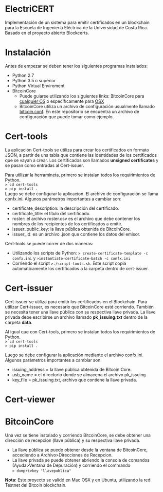 # ElectriCERT
Implementación de un sistema para emitir certificados en un blockchain para la Escuela de Ingeniería Eléctrica de la Universidad de Costa Rica. Basado en el proyecto abierto Blockcerts. 

# Instalación
Antes de empezar se deben tener los siguientes programas instalados:
* Python 2.7
* Python 3.5 o superior
* Python Virtual Enviroment
* BitcoinCore
  - Puede guiarse utilizando los siguientes links: BitcoinCore para [cualquier OS](https://github.com/bitcoin/bitcoin/tree/master/doc) o especifícamente para [OSX](https://github.com/bitcoin/bitcoin/blob/master/doc/build-osx.md)
  - BitcoinCore utiliza un archivo de configuración usualmente llamado [bitcoin.conf](https://es.bitcoin.it/wiki/Ejecuci%C3%B3n_de_Bitcoin#Archivo_de_configuraci.C3.B3n_Bitcoin.conf). En este repositorio se encuentra un archivo de configuración que puede tomar como ejemplo.

# Cert-tools
La aplicación Cert-tools se utiliza para crear los certificados en formato JSON, a partir de una tabla que contiene las identidades de los certificados que se vayan a crear. Los certificados son llamados __unsigned certificates__ y se pasan como entradas al Cert-issuer.     

Para utilizar la herramineta, primero se instalan todos los requirimientos de Python.   
`> cd cert-tools`    
`> pip install .`     
Luego se debe configurar la aplicacion. El archivo de configuración se llama confx.ini.
Algunos parámetros importantes a cambiar son:
* certificate_description: la descripción del certificado. 
* certificate_title: el título del certificado. 
* roster: el archivo roster.csv es el archivo que debe contener los nombres de los recipientes de los certificados a emitir. 
* issuer_public_key: la llave pública obtenida de BitcoinCore. 
* issuer_id: es un archivo .json que contiene los datos del emisor.

Cert-tools se puede correr de dos maneras:
* Utilizando los scripts de Python: `> create-certificate-template -c confx.ini` y `>instantiate-certificate-batch -c confx.ini`
* Corriendo el script `>./script-tools.sh`. Este script copia automáticamente los certificados a la carpeta dentro de cert-issuer. 

# Cert-issuer

Cert-issuer se utiliza para emitir los certificados en el Blockchain. Para utilizar Cert-issuer, es necesario que BitcoinCore esté corriendo. También se necesita tener una llave pública con su respectiva llave privada. La llave privada debe escribirse un archivo llamado __pk_issuing.txt__ dentro de la carpeta __data__.   

Al igual que con Cert-tools, primero se instalan todos los requirimientos de Python.   
`> cd cert-tools`    
`> pip install .`

Luego se debe configurar la aplicación mediante el archivo confx.ini.
Algunos parámetros importantes a cambiar son:
* issuing_address = la llave pública obtenida de Bitcoin Core.
* usb_name = el directorio donde se almacena el archivo pk_issuing
* key_file = pk_issuing.txt, archivo que contiene la llave privada.


# Cert-viewer

# BitcoinCore
Una vez se tiene instalado y corriendo BitcoinCore, se debe obtener una dirección de recepcion (llave pública) y su respectiva llave privada.
* La llave pública se puede obtener desde la ventana de BitcoinCore, accediendo a Archivo>Direcciones de Recepcion.
* La llave privada se puede obtener abriendo la consola de comandos (Ayuda>Ventana de Depuración) y corriendo el commando  
`> dumprivkey "llavepublica"`


**Nota:** Este proyecto se validó en Mac OSX y en Ubuntu, utilizando la red Testnet del Bitcoin blockchain. 

